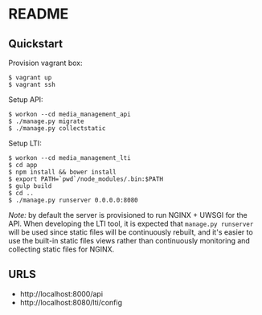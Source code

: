 # README

## Quickstart

Provision vagrant box:

```
$ vagrant up 
$ vagrant ssh
```


Setup API:

```
$ workon --cd media_management_api
$ ./manage.py migrate
$ ./manage.py collectstatic
```

Setup LTI:

```
$ workon --cd media_management_lti
$ cd app 
$ npm install && bower install
$ export PATH=`pwd`/node_modules/.bin:$PATH
$ gulp build
$ cd ..
$ ./manage.py runserver 0.0.0.0:8080
```

_Note:_ by default the server is provisioned to run NGINX + UWSGI for the API.
When developing the LTI tool, it is expected that `manage.py runserver` will be
used since static files will be continuously rebuilt, and it's easier to use
the built-in static files views rather than continuously monitoring and
collecting static files for NGINX.

## URLS

- http://localhost:8000/api
- http://localhost:8080/lti/config
